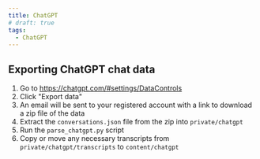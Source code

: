 ```yaml
---
title: ChatGPT
# draft: true
tags:
  - ChatGPT
---
```


## Exporting ChatGPT chat data

1. Go to https://chatgpt.com/#settings/DataControls
2. Click "Export data"
3. An email will be sent to your registered account with a link to download
   a zip file of the data
4. Extract the `conversations.json` file from the zip into `private/chatgpt`
5. Run the `parse_chatgpt.py` script
6. Copy or move any necessary transcripts from `private/chatgpt/transcripts` to `content/chatgpt`

